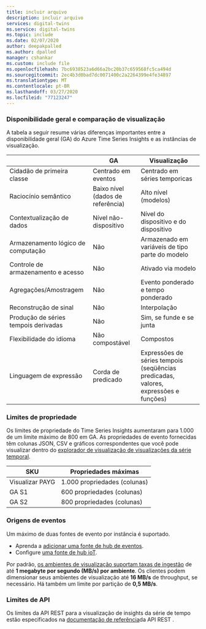 ```yaml
---
title: incluir arquivo
description: incluir arquivo
services: digital-twins
ms.service: digital-twins
ms.topic: include
ms.date: 02/07/2020
author: deepakpalled
ms.author: dpalled
manager: cshankar
ms.custom: include file
ms.openlocfilehash: 7bc6938523a6d66a2bc20b37c659568fc5ca494d
ms.sourcegitcommit: 2ec4b3d0bad7dc0071400c2a2264399e4fe34897
ms.translationtype: MT
ms.contentlocale: pt-BR
ms.lasthandoff: 03/27/2020
ms.locfileid: "77123247"
---
```

### <a name="general-availability-and-preview-comparison"></a>Disponibilidade geral e comparação de visualização

A tabela a seguir resume várias diferenças importantes entre a disponibilidade geral (GA) do Azure Time Series Insights e as instâncias de visualização.

| | GA | Visualização |
| --- | --- | ---|
| Cidadão de primeira classe | Centrado em eventos | Centrado em séries temporicas |
| Raciocínio semântico | Baixo nível (dados de referência) | Alto nível (modelos) |
| Contextualização de dados | Nível não-dispositivo | Nível do dispositivo e do dispositivo |
| Armazenamento lógico de computação | Não | Armazenado em variáveis de tipo parte do modelo |
| Controle de armazenamento e acesso | Não | Ativado via modelo |
| Agregações/Amostragem | Não | Evento ponderado e tempo ponderado |
| Reconstrução de sinal | Não | Interpolação |
| Produção de séries tempois derivadas | Não | Sim, se funde e se junta |
| Flexibilidade do idioma | Não compostável | Compostos |
| Linguagem de expressão | Corda de predicado | Expressões de séries tempois (seqüências predicadas, valores, expressões e funções) |

### <a name="property-limits"></a>Limites de propriedade

Os limites de propriedade do Time Series Insights aumentaram para 1.000 de um limite máximo de 800 em GA. As propriedades de evento fornecidas têm colunas JSON, CSV e gráficos correspondentes que você pode visualizar dentro do [explorador de visualização de visualizações da série temporal](https://docs.microsoft.com/azure/time-series-insights/time-series-insights-update-quickstart).

| SKU | Propriedades máximas |
| --- | --- |
| Visualizar PAYG | 1.000 propriedades (colunas) |
| GA S1 | 600 propriedades (colunas) |
| GA S2 | 800 propriedades (colunas) |

### <a name="event-sources"></a>Origens de eventos

Um máximo de duas fontes de evento por instância é suportado. 

* Aprenda a [adicionar uma fonte de hub de eventos](https://docs.microsoft.com/azure/time-series-insights/time-series-insights-how-to-add-an-event-source-eventhub).
* Configure [uma fonte de hub ioT](https://docs.microsoft.com/azure/time-series-insights/time-series-insights-how-to-add-an-event-source-iothub).

Por padrão, [os ambientes de visualização suportam taxas de ingestão](https://docs.microsoft.com/azure/time-series-insights/time-series-insights-update-storage-ingress#ingress-scale-and-preview-limitations) de até **1 megabyte por segundo (MB/s) por ambiente**. Os clientes podem dimensionar seus ambientes de visualização até **16 MB/s** de throughput, se necessário. Há também um limite por partição de **0,5 MB/s**. 

### <a name="api-limits"></a>Limites de API

Os limites da API REST para a visualização de insights da série de tempo estão especificados na [documentação de referência](https://docs.microsoft.com/rest/api/time-series-insights/preview-query#limits)da API REST .

